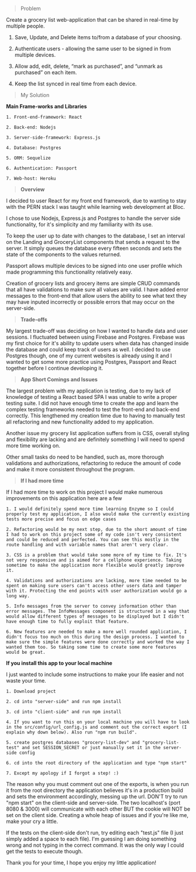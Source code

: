 >Problem

Create a grocery list web-application that can be shared in real-time by multiple people.

1. Save, Update, and Delete items to/from a database of your choosing.

2. Authenticate users - allowing the same user to be signed in from multiple devices.

3. Allow add, edit, delete, “mark as purchased”, and “unmark as purchased” on each item.

4. Keep the list synced in real time from each device.

>My Solution

**Main Frame-works and Libraries**

    1. Front-end-framework: React

    2. Back-end: Nodejs

    3. Server-side-framework: Express.js

    4. Database: Postgres

    5. ORM: Sequelize

    6. Authentication: Passport

    7. Web-host: Heroku

>**Overview**

I decided to user React for my front end framework, due to wanting to stay with the PERN stack I was taught while learning web development at Bloc.

I chose to use Nodejs, Express.js and Postgres to handle the server side functionality, for it's simplicity and my familiarity with its use.

To keep the user up to date with changes to the database, I set an interval on the Landing and GroceryList components that sends a request to the server. It simply queues the database every fifteen seconds and sets the state of the components to the values returned.

Passport allows multiple devices to be signed into one user profile which made programming this functionality relatively easy.

Creation of grocery lists and grocery items are simple CRUD commands that all have validations to make sure all values are valid. I have added error messages to the front-end that allow users the ability to see what text they may have inputed incorrectly or possible errors that may occur on the server-side.

>**Trade-offs**

My largest trade-off was deciding on how I wanted to handle data and user sessions. I fluctuated between using Firebase and Postgres. Firebase was my first choice for it's ability to update users when data has changed inside the database and could keep track of users as well. I decided to use Postgres though, one of my current websites is already using it and I wanted to get some more practice using Postgres, Passport and React together before I continue developing it.

>**App Short Comings and Issues**

The largest problem with my application is testing, due to my lack of knowledge of testing a React based SPA I was unable to write a proper testing suite. I did not have enough time to create the app and learn the complex testing frameworks needed to test the front-end and back-end correctly. This lengthened my creation time due to having to manually test all refactoring and new functionality added to my application.

Another issue my grocery list application suffers from is CSS, overall styling and flexibility are lacking and are definitely something I will need to spend more time working on.

Other small tasks do need to be handled, such as, more thorough validations and authorizations, refactoring to reduce the amount of code and make it more consistent throughout the program.

>**If I had more time**

If I had more time to work on this project I would make numerous improvements on this application here are a few

    1. I would definitely spend more time learning Enzyme so I could properly test my application, I also would make the currently existing tests more precise and focus on edge cases

    2. Refactoring would be my next step, due to the short amount of time I had to work on this project some of my code isn't very consistent and could be reduced and perfected. You can see this mostly in the route handling and with variable names that aren't very clear.

    3. CSS is a problem that would take some more of my time to fix. It's not very responsive and is aimed for a cellphone experience. Taking sometime to make the application more flexible would greatly improve it.

    4. Validations and authorizations are lacking, more time needed to be spent on making sure users can't access other users data and tamper with it. Protecting the end points with user authorization would go a long way.

    5. Info messages from the server to convey information other than error messages. The InfoMessages component is structured in a way that would allow different types of messages to be displayed but I didn't have enough time to fully exploit that feature.

    6. New features are needed to make a more well rounded application, I didn't focus too much on this during the design process. I wanted to make sure the simple features were done correctly and worked the way I wanted them too. So taking some time to create some more features would be great.

**If you install this app to your local machine**

I just wanted to include some instructions to make your life easier and not waste your time.

    1. Download project

    2. cd into "server-side" and run npm install

    3. cd into "client-side" and run npm install

    4. If you want to run this on your local machine you will have to look in the src/config/url_config.js and comment out the correct export (I explain why down below). Also run "npm run build".

    5. create postgres databases "grocery-list-dev" and "grocery-list-test" and set SESSION_SECRET or just manually set it in the server-side config

    6. cd into the root directory of the application and type "npm start"

    7. Except my apology if I forgot a step! :)



 The reason why you must comment out one of the exports, is when you run it from the root directory the application believes it's in a production build and sets the environment accordingly, messing up the url. DON'T try to run "npm start" on the client-side and server-side. The two localhost's (port 8080 & 3000) will communicate with each other BUT the cookie will NOT be set on the client side. Creating a whole heap of issues and if you're like me, make your cry a little.

 If the tests on the client-side don't run, try editing each "test.js" file (I just simply added a space to each file). I'm guessing I am doing something wrong and not typing in the correct command. It was the only way I could get the tests to execute though.
 
 Thank you for your time, I hope you enjoy my little application!
